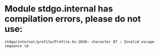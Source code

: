 # Module stdgo.internal has compilation errors, please do not use:
```
stdgo/internal/profile/Profile.hx:2030: character 87 : Invalid escape sequence \A

```

